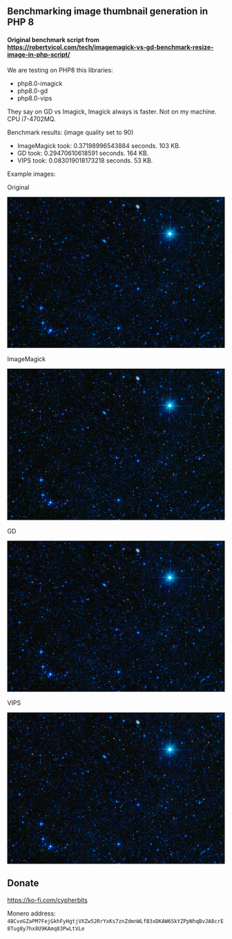 ## Benchmarking image thumbnail generation in PHP 8
#### Original benchmark script from https://robertvicol.com/tech/imagemagick-vs-gd-benchmark-resize-image-in-php-script/

We are testing on PHP8 this libraries:
- php8.0-imagick
- php8.0-gd
- php8.0-vips

They say on GD vs Imagick, Imagick always is faster. Not on my machine. CPU i7-4702MQ.

Benchmark results: (image quality set to 90)

- ImageMagick took: 0.37198996543884 seconds. 103 KB.
- GD took: 0.29470610618591 seconds. 164 KB.
- VIPS took: 0.083019018173218 seconds. 53 KB.

Example images:

Original

[<img src="benchmark-img.jpg" width="640"/>](benchmark-img.jpg)

ImageMagick

![Test Imagick](test-imagick.jpg)

GD

![Test GD](test-gd.jpg)

VIPS

![Test VIPS](test-vip.jpg)

## Donate
https://ko-fi.com/cypherbits

Monero address:
`4BCveGZaPM7FejGkhFyHgtjVXZw52RrYxKs7znZdmnWLfB3xDKAW6SkYZPpNhqBvJA8crE8Tug8y7hx8U9KAmq83PwLtVLe`